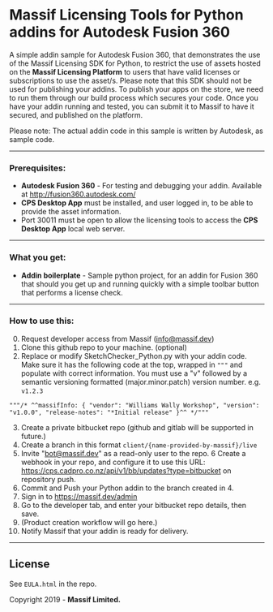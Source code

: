 # Massif Licensing Tools for Python addins for Autodesk Fusion 360

A simple addin sample for Autodesk Fusion 360, that demonstrates the use of the Massif Licensing SDK for Python, to restrict the use of assets hosted on the **Massif Licensing Platform** to users that have valid licenses or subscriptions to use the asset/s.
Please note that this SDK should not be used for publishing your addins. To publish your apps on the store, we need to run them through our build process which secures your code. Once you have your
addin running and tested, you can submit it to Massif to have it secured, and published on the platform.

Please note: The actual addin code in this sample is written by Autodesk, as sample code.

---

### Prerequisites:

* **Autodesk Fusion 360** - For testing and debugging your addin. Available at http://fusion360.autodesk.com/
* **CPS Desktop App** must be installed, and user logged in, to be able to provide the asset information.
* Port 30011 must be open to allow the licensing tools to access the **CPS Desktop App** local web server. 

---

### What you get:

* **Addin boilerplate** - Sample python project, for an addin for Fusion 360 that should you get up and running quickly with a simple toolbar button that performs a license check.   

---

### How to use this:

0. Request developer access from Massif (info@massif.dev)
1. Clone this github repo to your machine. (optional)
2. Replace or modify SketchChecker_Python.py with your addin code. Make sure it has the following code at the top, wrapped in `"""` and populate with correct information. You must use a "v" followed by a semantic versioning formatted (major.minor.patch) version number. e.g. `v1.2.3`

`
"""/*
  ^^massifInfo: {
    "vendor": "Williams Wally Workshop",
    "version": "v1.0.0",
    "release-notes": "*Initial release"
  }^^
*/"""
`

3. Create a private bitbucket repo (github and gitlab will be supported in future.)
4. Create a branch in this format ```client/{name-provided-by-massif}/live```
5. Invite "bot@massif.dev" as a read-only user to the repo.
6 Create a webhook in your repo, and configure it to use this URL: https://cps.cadpro.co.nz/api/v1/bb/updates?type=bitbucket on repository push.
7. Commit and Push your Python addin to the branch created in 4.
8. Sign in to https://massif.dev/admin
9. Go to the developer tab, and enter your bitbucket repo details, then save.
10. (Product creation workflow will go here.)
11. Notify Massif that your addin is ready for delivery.

---

## License

See `EULA.html` in the repo.

Copyright 2019 - **Massif Limited.**
